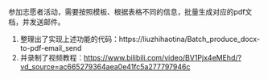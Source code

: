 参加志愿者活动，需要按照模板、根据表格不同的信息，批量生成对应的pdf文档，并发送邮件。  
1. 整理出了实现上述功能的代码：https://liuzhihaotina/Batch_produce_docx-to-pdf-email_send  
2. 并录制了视频教程：https://www.bilibili.com/video/BV1Pjx4eMEhd/?vd_source=ac665279364aea0e41fc5a277797946c  
